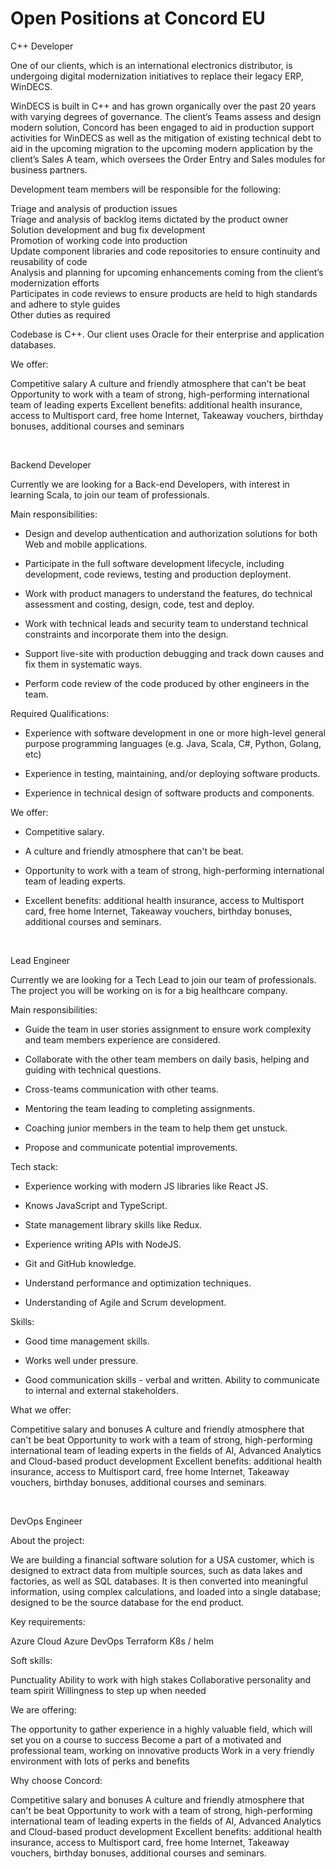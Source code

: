 
# Open Positions at Concord EU

C++ Developer

One of our clients, which is an international electronics distributor, is undergoing digital modernization initiatives to replace their legacy ERP, WinDECS.  

   

WinDECS is built in C++ and has grown organically over the past 20 years with varying degrees of governance. The client’s Teams assess and design modern solution, Concord has been engaged to aid in production support activities for WinDECS as well as the mitigation of existing technical debt to aid in the upcoming migration to the upcoming modern application by the client’s Sales A team, which oversees the Order Entry and Sales modules for business partners.  

   

Development team members will be responsible for the following:  

Triage and analysis of production issues  
Triage and analysis of backlog items dictated by the product owner  
Solution development and bug fix development  
Promotion of working code into production  
Update component libraries and code repositories to ensure continuity and reusability of code  
Analysis and planning for upcoming enhancements coming from the client’s modernization efforts  
 Participates in code reviews to ensure products are held to high standards and adhere to style guides  
Other duties as required  
   

Codebase is C++. Our client uses Oracle for their enterprise and application databases.  

 

 

We offer: 

Competitive salary 
A culture and friendly atmosphere that can't be beat 
Opportunity to work with a team of strong, high-performing international team of leading experts 
Excellent benefits: additional health insurance, access to Multisport card, free home Internet, Takeaway vouchers, birthday bonuses, additional courses and seminars 

<br/>

Backend Developer

Currently we are looking for a Back-end Developers, with interest in learning Scala, to join our team of professionals.



Main responsibilities:



- Design and develop authentication and authorization solutions for both Web and mobile applications.

- Participate in the full software development lifecycle, including development, code reviews, testing and production deployment.

- Work with product managers to understand the features, do technical assessment and costing, design, code, test and deploy.

- Work with technical leads and security team to understand technical constraints and incorporate them into the design.

- Support live-site with production debugging and track down causes and fix them in systematic ways.

- Perform code review of the code produced by other engineers in the team.



Required Qualifications:



- Experience with software development in one or more high-level general purpose programming languages (e.g. Java, Scala, C#, Python, Golang, etc)

- Experience in testing, maintaining, and/or deploying software products.

- Experience in technical design of software products and components.





We offer:



- Competitive salary.

- A culture and friendly atmosphere that can't be beat.

- Opportunity to work with a team of strong, high-performing international team of leading experts.

- Excellent benefits: additional health insurance, access to Multisport card, free home Internet, Takeaway vouchers, birthday bonuses, additional courses and seminars.

<br/>

Lead Engineer

Currently we are looking for a Tech Lead to join our team of professionals. The project you will be working on is for a big healthcare company.



Main responsibilities:



- Guide the team in user stories assignment to ensure work complexity and team members experience are considered.

- Collaborate with the other team members on daily basis, helping and guiding with technical questions.

- Cross-teams communication with other teams.

- Mentoring the team leading to completing assignments.

- Coaching junior members in the team to help them get unstuck.

- Propose and communicate potential improvements.



Tech stack:



- Experience working with modern JS libraries like React JS.

- Knows JavaScript and TypeScript.

- State management library skills like Redux.

- Experience writing APIs with NodeJS.

- Git and GitHub knowledge.

- Understand performance and optimization techniques.

- Understanding of Agile and Scrum development.



Skills:



- Good time management skills.

- Works well under pressure.

- Good communication skills - verbal and written. Ability to communicate to internal and external stakeholders.



What we offer:

Competitive salary and bonuses 
A culture and friendly atmosphere that can't be beat 
Opportunity to work with a team of strong, high-performing international team of leading experts in the fields of AI, Advanced Analytics and Cloud-based product development 
Excellent benefits: additional health insurance, access to Multisport card, free home Internet, Takeaway vouchers, birthday bonuses, additional courses and seminars. 

<br/>

DevOps Engineer

About the project:  

We are building a financial software solution for a USA customer, which is designed to extract data from multiple sources, such as data lakes and factories, as well as SQL databases. It is then converted into meaningful information, using complex calculations, and loaded into a single database; designed to be the source database for the end product. 

Key requirements: 

Azure Cloud 
Azure DevOps 
Terraform 
K8s / helm 
  

Soft skills: 

Punctuality 
Ability to work with high stakes 
Collaborative personality and team spirit 
Willingness to step up when needed 
  

We are offering: 

The opportunity to gather experience in a highly valuable field, which will set you on a course to success 
Become a part of a motivated and professional team, working on innovative products 
Work in a very friendly environment with lots of perks and benefits 
 

 

Why choose Concord: 

Competitive salary and bonuses 
A culture and friendly atmosphere that can't be beat 
Opportunity to work with a team of strong, high-performing international team of leading experts in the fields of AI, Advanced Analytics and Cloud-based product development 
Excellent benefits: additional health insurance, access to Multisport card, free home Internet, Takeaway vouchers, birthday bonuses, additional courses and seminars. 
